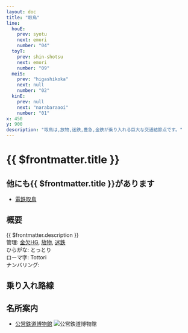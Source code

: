 ```yaml
---
layout: doc
title: "取鳥"
line:
  houE:
    prev: syotu
    next: emori
    number: "04"
  toyT:
    prev: shin-shotsu
    next: emori
    number: "09"
  meiS:
    prev: "higashikoka"
    next: null
    number: "02"
  kinE:
    prev: null
    next: "narabaraaoi"
    number: "01"
x: 450
y: 900
description: "取鳥は,放物,迷鉄,豊急,金鉄が乗り入れる巨大な交通結節点です。"
---
```


# {{ $frontmatter.title }}
<!-- ![高賀駅を正面から見ている](/img/tour/koka.webp) -->

## 他にも{{ $frontmatter.title }}があります
- [電鉄取鳥](/station/stations/dentetsutottori.md)

## 概要
{{ $frontmatter.description }}  
管理: [金欠HG](/company/kinketsuHG/), [放物](/company/houbutu/), [迷鉄](/company/meitetsu/)  
ひらがな: とっとり  
ローマ字: Tottori  
ナンバリング: <Numberling />

## 乗り入れ路線
<LineInfo />

## 名所案内
- [公営鉄道博物館](/tour/landmark/hakubutukan.md)
![公営鉄道博物館](/img/tour/hakubutukan.webp)